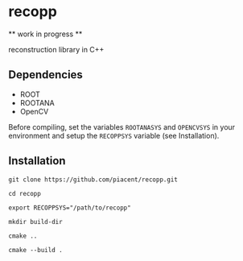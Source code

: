 # recopp
** work in progress **

reconstruction library in C++

## Dependencies

* ROOT
* ROOTANA
* OpenCV

Before compiling, set the variables `ROOTANASYS` and `OPENCVSYS` in your environment and setup the `RECOPPSYS` variable (see Installation).


## Installation

`git clone https://github.com/piacent/recopp.git`

`cd recopp`

`export RECOPPSYS="/path/to/recopp"`

`mkdir build-dir`

`cmake ..`

`cmake --build .`

